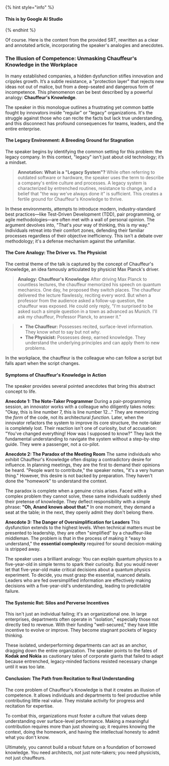 {% hint style="info" %}
#### This is by Google AI Studio
{% endhint %}

Of course. Here is the content from the provided SRT, rewritten as a clear and annotated article, incorporating the speaker's analogies and anecdotes.

### The Illusion of Competence: Unmasking Chauffeur's Knowledge in the Workplace

In many established companies, a hidden dysfunction stifles innovation and cripples growth. It’s a subtle resistance, a "protection layer" that rejects new ideas not out of malice, but from a deep-seated and dangerous form of incompetence. This phenomenon can be best described by a powerful analogy: **Chauffeur's Knowledge**.

The speaker in this monologue outlines a frustrating yet common battle fought by innovators inside "regular" or "legacy" organizations. It's the struggle against those who can recite the facts but lack true understanding, and this disconnect has profound consequences for teams, leaders, and the entire enterprise.

#### The Legacy Environment: A Breeding Ground for Stagnation

The speaker begins by identifying the common setting for this problem: the legacy company. In this context, "legacy" isn't just about old technology; it’s a mindset.

> **Annotation: What is a "Legacy System"?** While often referring to outdated software or hardware, the speaker uses the term to describe a company's entire culture and processes. A legacy system is characterized by entrenched routines, resistance to change, and a belief that "the way we've always done it" is sufficient. This creates a fertile ground for Chauffeur's Knowledge to thrive.

In these environments, attempts to introduce modern, industry-standard best practices—like Test-Driven Development (TDD), pair programming, or agile methodologies—are often met with a wall of personal opinion. The argument devolves into, "That's _your_ way of thinking, this is _my_ way." Individuals retreat into their comfort zones, defending their familiar processes regardless of their objective inefficiency. This isn't a debate over methodology; it's a defense mechanism against the unfamiliar.

#### The Core Analogy: The Driver vs. The Physicist

The central theme of the talk is captured by the concept of Chauffeur's Knowledge, an idea famously articulated by physicist Max Planck's driver.

> **Analogy: Chauffeur's Knowledge** After driving Max Planck to countless lectures, the chauffeur memorized his speech on quantum mechanics. One day, he proposed they switch places. The chauffeur delivered the lecture flawlessly, reciting every word. But when a professor from the audience asked a follow-up question, the chauffeur was exposed. He could only reply, "I'm surprised to be asked such a simple question in a town as advanced as Munich. I'll ask my chauffeur, Professor Planck, to answer it."

> * **The Chauffeur:** Possesses recited, surface-level information. They know _what_ to say but not _why_.
> * **The Physicist:** Possesses deep, earned knowledge. They understand the underlying principles and can apply them to new problems.

In the workplace, the chauffeur is the colleague who can follow a script but falls apart when the script changes.

#### Symptoms of Chauffeur's Knowledge in Action

The speaker provides several pointed anecdotes that bring this abstract concept to life.

**Anecdote 1: The Note-Taker Programmer** During a pair-programming session, an innovator works with a colleague who diligently takes notes: "Okay, this is line number 7, this is line number 12..." They are memorizing the _form_ of the code, not its architectural _function_. Later, when the innovator refactors the system to improve its core structure, the note-taker is completely lost. Their reaction isn't one of curiosity, but of accusation: "You've changed everything! How was I supposed to know?" They lack the fundamental understanding to navigate the system without a step-by-step guide. They were a passenger, not a co-pilot.

**Anecdote 2: The Paradox of the Meeting Room** The same individuals who exhibit Chauffeur's Knowledge often display a contradictory desire for influence. In planning meetings, they are the first to demand their opinions be heard. "People want to contribute," the speaker notes, "it's a very human thing." However, this desire is not backed by preparation. They haven't done the "homework" to understand the context.

The paradox is complete when a genuine crisis arises. Faced with a complex problem they cannot solve, these same individuals suddenly shed their pretense of knowledge. They deflect responsibility with a simple phrase: **"Oh, Anand knows about that."** In one moment, they demand a seat at the table; in the next, they openly admit they don't belong there.

**Anecdote 3: The Danger of Oversimplification for Leaders** This dysfunction extends to the highest levels. When technical matters must be presented to leadership, they are often "simplified" by a chauffeur-like middleman. The problem is that in the process of making it "easy to understand," the **essential complexity** required for sound decision-making is stripped away.

The speaker uses a brilliant analogy: You can explain quantum physics to a five-year-old in simple terms to spark their curiosity. But you would never let that five-year-old make critical decisions about a quantum physics experiment. To decide, you must grasp the essential, nuanced details. Leaders who are fed oversimplified information are effectively making decisions with a five-year-old's understanding, leading to predictable failure.

#### The Systemic Rot: Silos and Perverse Incentives

This isn't just an individual failing; it's an organizational one. In large enterprises, departments often operate in "isolation," especially those not directly tied to revenue. With their funding "well-secured," they have little incentive to evolve or improve. They become stagnant pockets of legacy thinking.

These isolated, underperforming departments can act as an anchor, dragging down the entire organization. The speaker points to the fates of **Kodak and Nokia** as cautionary tales of corporate giants that failed to adapt because entrenched, legacy-minded factions resisted necessary change until it was too late.

#### Conclusion: The Path from Recitation to Real Understanding

The core problem of Chauffeur's Knowledge is that it creates an illusion of competence. It allows individuals and departments to feel productive while contributing little real value. They mistake activity for progress and recitation for expertise.

To combat this, organizations must foster a culture that values deep understanding over surface-level performance. Making a meaningful contribution requires more than just showing up; it requires knowing the context, doing the homework, and having the intellectual honesty to admit what you don't know.

Ultimately, you cannot build a robust future on a foundation of borrowed knowledge. You need architects, not just note-takers; you need physicists, not just chauffeurs.
